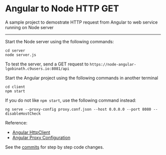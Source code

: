 # Angular to Node HTTP GET

A sample project to demostrate HTTP request from Angular to web service running on Node server

------

Start the Node server using the following commands:
```
cd server
node server.js
```
To test the server, send a GET request to `https://node-angular-lgobinath.c9users.io:8081/api`

Start the Angular project using the following commands in another terminal
```
cd client
npm start
```
If you do not like `npm start`, use the following command instead:
```
ng serve --proxy-config proxy.conf.json --host 0.0.0.0 --port 8080 --disableHostCheck
```

Reference:
 - [Angular HttpClient](https://angular.io/guide/http#httpclient)
 - [Angular Proxy Configuration](https://github.com/angular/angular-cli/blob/master/docs/documentation/stories/proxy.md)

See the [commits](https://github.com/lgobinath/node-angular/commits/master) for step by step code changes.